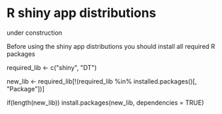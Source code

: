 # R shiny app distributions

under construction

Before using the shiny app distributions you should install all required R packages

required_lib <- c("shiny", "DT")

new_lib <- required_lib[!(required_lib %in% installed.packages()[, "Package"])]

if(length(new_lib)) install.packages(new_lib, dependencies = TRUE)

